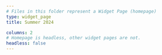 ```yaml
---
# Files in this folder represent a Widget Page (homepage)
type: widget_page
title: Summer 2024

columns: 2
# Homepage is headless, other widget pages are not.
headless: false
---
```

